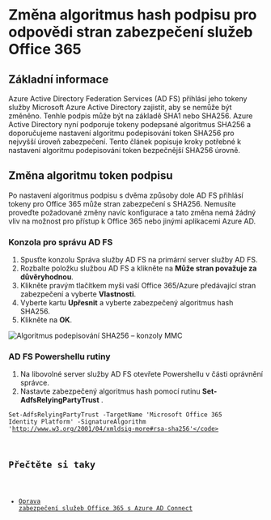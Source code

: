 <properties
    pageTitle="Změna podpisu algoritmus hash pro odpovídání stran zabezpečení služeb Office 365 | Microsoft Azure"
    description="Tato stránka obsahuje pokyny ke změně SHA algoritmus zabezpečení federaci s Office 365"
    keywords="SHA1, SHA256, O365, federování aadconnect, služby AD FS, služby ad fs, změnit sha federování zabezpečení, může stran zabezpečení"
    services="active-directory"
    documentationCenter=""
    authors="anandyadavmsft"
    manager="samueld"
    editor=""/>

<tags
    ms.service="active-directory"
    ms.workload="identity"
    ms.tgt_pltfrm="na"
    ms.devlang="na"
    ms.topic="article"
    ms.date="08/01/2016"
    ms.author="anandy"/>

# <a name="change-signature-hash-algorithm-for-office-365-replying-party-trust"></a>Změna algoritmus hash podpisu pro odpovědi stran zabezpečení služeb Office 365

## <a name="overview"></a>Základní informace

Azure Active Directory Federation Services (AD FS) přihlásí jeho tokeny služby Microsoft Azure Active Directory zajistit, aby se nemůže být změněno. Tenhle podpis může být na základě SHA1 nebo SHA256. Azure Active Directory nyní podporuje tokeny podepsané algoritmus SHA256 a doporučujeme nastavení algoritmu podepisování token SHA256 pro nejvyšší úroveň zabezpečení. Tento článek popisuje kroky potřebné k nastavení algoritmu podepisování token bezpečnější SHA256 úrovně.

## <a name="change-the-token-signing-algorithm"></a>Změna algoritmu token podpisu

Po nastavení algoritmus podpisu s dvěma způsoby dole AD FS přihlásí tokeny pro Office 365 může stran zabezpečení s SHA256. Nemusíte proveďte požadované změny navíc konfigurace a tato změna nemá žádný vliv na možnost pro přístup k Office 365 nebo jinými aplikacemi Azure AD.

### <a name="ad-fs-management-console"></a>Konzola pro správu AD FS

1. Spusťte konzolu Správa služby AD FS na primární server služby AD FS.
2. Rozbalte položku službou AD FS a klikněte na **Může stran považuje za důvěryhodnou**.
3. Klikněte pravým tlačítkem myši vaší Office 365/Azure předávající stran zabezpečení a vyberte **Vlastnosti**.
4. Vyberte kartu **Upřesnit** a vyberte zabezpečený algoritmus hash SHA256.
5. Klikněte na **OK**.

![Algoritmus podepisování SHA256 – konzoly MMC](./media/active-directory-aadconnectfed-sha256guidance/mmc.png)

### <a name="ad-fs-powershell-cmdlets"></a>AD FS Powershellu rutiny

1. Na libovolné server služby AD FS otevřete Powershellu v části oprávnění správce.
2. Nastavte zabezpečený algoritmus hash pomocí rutinu **Set-AdfsRelyingPartyTrust** .

 <code>Set-AdfsRelyingPartyTrust -TargetName 'Microsoft Office 365 Identity Platform' -SignatureAlgorithm 'http://www.w3.org/2001/04/xmldsig-more#rsa-sha256'</code>

## <a name="also-read"></a>Přečtěte si taky

* [Oprava zabezpečení služeb Office 365 s Azure AD Connect](./active-directory-aadconnect-federation-management.md#repairing-the-trust)
